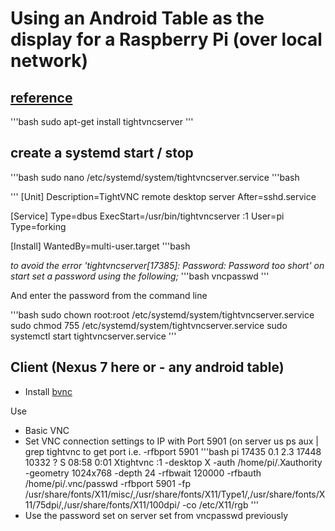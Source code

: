 # Using an Android Table as the display for a Raspberry Pi (over local network)

## [reference](http://www.penguintutor.com/linux/tightvnc)

'''bash
sudo apt-get install tightvncserver
'''

## create a systemd start / stop
'''bash
sudo nano /etc/systemd/system/tightvncserver.service
'''bash

'''
[Unit]
Description=TightVNC remote desktop server
After=sshd.service

[Service]
Type=dbus
ExecStart=/usr/bin/tightvncserver :1
User=pi
Type=forking

[Install]
WantedBy=multi-user.target
'''bash

*to avoid the error 'tightvncserver[17385]: Password: Password too short' on start set a password using the following;*
'''bash
vncpasswd
'''

And enter the password from the command line 

'''bash
sudo chown root:root /etc/systemd/system/tightvncserver.service
sudo chmod 755 /etc/systemd/system/tightvncserver.service
sudo systemctl start tightvncserver.service
'''

## Client (Nexus 7 here or - any android table)
* Install [bvnc](https://play.google.com/store/apps/details?id=com.iiordanov.freebVNC&hl=en)

Use
* Basic VNC
* Set VNC connection settings to IP with Port 5901 (on server us ps aux | grep tightvnc to get port i.e. -rfbport 5901
'''bash
pi       17435  0.1  2.3  17448 10332 ?        S    08:58   0:01 Xtightvnc :1 -desktop X -auth /home/pi/.Xauthority -geometry 1024x768 -depth 24 -rfbwait 120000 -rfbauth /home/pi/.vnc/passwd -rfbport 5901 -fp /usr/share/fonts/X11/misc/,/usr/share/fonts/X11/Type1/,/usr/share/fonts/X11/75dpi/,/usr/share/fonts/X11/100dpi/ -co /etc/X11/rgb
'''
* Use the password set on server set from vncpasswd previously
